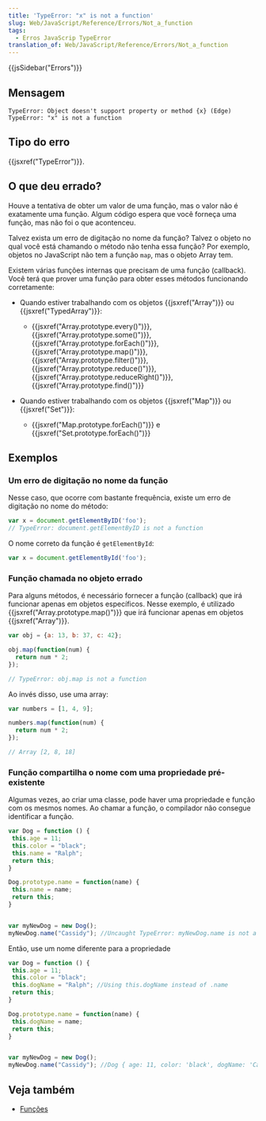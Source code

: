 ```yaml
---
title: 'TypeError: "x" is not a function'
slug: Web/JavaScript/Reference/Errors/Not_a_function
tags:
  - Erros JavaScrip TypeError
translation_of: Web/JavaScript/Reference/Errors/Not_a_function
---
```

{{jsSidebar("Errors")}}

## Mensagem

    TypeError: Object doesn't support property or method {x} (Edge)
    TypeError: "x" is not a function

## Tipo do erro

{{jsxref("TypeError")}}.

## O que deu errado?

Houve a tentativa de obter um valor de uma função, mas o valor não é exatamente uma função. Algum código espera que você forneça uma função, mas não foi o que acontenceu.

Talvez exista um erro de digitação no nome da função? Talvez o objeto no qual você está chamando o método não tenha essa função? Por exemplo, objetos no JavaScript não tem a função `map`, mas o objeto Array tem.

Existem várias funções internas que precisam de uma função (callback). Você terá que prover uma função para obter esses métodos funcionando corretamente:

- Quando estiver trabalhando com os objetos {{jsxref("Array")}} ou {{jsxref("TypedArray")}}:

  - {{jsxref("Array.prototype.every()")}}, {{jsxref("Array.prototype.some()")}}, {{jsxref("Array.prototype.forEach()")}}, {{jsxref("Array.prototype.map()")}}, {{jsxref("Array.prototype.filter()")}}, {{jsxref("Array.prototype.reduce()")}}, {{jsxref("Array.prototype.reduceRight()")}}, {{jsxref("Array.prototype.find()")}}

- Quando estiver trabalhando com os objetos {{jsxref("Map")}} ou {{jsxref("Set")}}:

  - {{jsxref("Map.prototype.forEach()")}} e {{jsxref("Set.prototype.forEach()")}}

## Exemplos

### Um erro de digitação no nome da função

Nesse caso, que ocorre com bastante frequência, existe um erro de digitação no nome do método:

```js example-bad
var x = document.getElementByID('foo');
// TypeError: document.getElementByID is not a function
```

O nome correto da função é `getElementById`:

```js example-good
var x = document.getElementById('foo');
```

### Função chamada no objeto errado

Para alguns métodos, é necessário fornecer a função (callback) que irá funcionar apenas em objetos específicos. Nesse exemplo, é utilizado {{jsxref("Array.prototype.map()")}} que irá funcionar apenas em objetos {{jsxref("Array")}}.

```js example-bad
var obj = {a: 13, b: 37, c: 42};

obj.map(function(num) {
  return num * 2;
});

// TypeError: obj.map is not a function
```

Ao invés disso, use uma array:

```js example-good
var numbers = [1, 4, 9];

numbers.map(function(num) {
  return num * 2;
});

// Array [2, 8, 18]
```

### Função compartilha o nome com uma propriedade pré-existente

Algumas vezes, ao criar uma classe, pode haver uma propriedade e função com os mesmos nomes. Ao chamar a função, o compilador não consegue identificar a função.

```js example-bad
var Dog = function () {
 this.age = 11;
 this.color = "black";
 this.name = "Ralph";
 return this;
}

Dog.prototype.name = function(name) {
 this.name = name;
 return this;
}


var myNewDog = new Dog();
myNewDog.name("Cassidy"); //Uncaught TypeError: myNewDog.name is not a function
```

Então, use um nome diferente para a propriedade

```js example-good
var Dog = function () {
 this.age = 11;
 this.color = "black";
 this.dogName = "Ralph"; //Using this.dogName instead of .name
 return this;
}

Dog.prototype.name = function(name) {
 this.dogName = name;
 return this;
}


var myNewDog = new Dog();
myNewDog.name("Cassidy"); //Dog { age: 11, color: 'black', dogName: 'Cassidy' }
```

## Veja também

- [Funções](/pt-BR/docs/Web/JavaScript/Reference/Functions)
